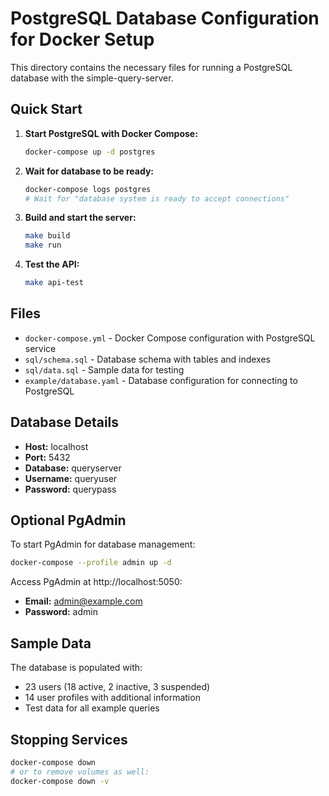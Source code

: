 # PostgreSQL Database Configuration for Docker Setup

This directory contains the necessary files for running a PostgreSQL database with the simple-query-server.

## Quick Start

1. **Start PostgreSQL with Docker Compose:**
   ```bash
   docker-compose up -d postgres
   ```

2. **Wait for database to be ready:**
   ```bash
   docker-compose logs postgres
   # Wait for "database system is ready to accept connections"
   ```

3. **Build and start the server:**
   ```bash
   make build
   make run
   ```

4. **Test the API:**
   ```bash
   make api-test
   ```

## Files

- `docker-compose.yml` - Docker Compose configuration with PostgreSQL service
- `sql/schema.sql` - Database schema with tables and indexes
- `sql/data.sql` - Sample data for testing
- `example/database.yaml` - Database configuration for connecting to PostgreSQL

## Database Details

- **Host:** localhost
- **Port:** 5432
- **Database:** queryserver
- **Username:** queryuser
- **Password:** querypass

## Optional PgAdmin

To start PgAdmin for database management:

```bash
docker-compose --profile admin up -d
```

Access PgAdmin at http://localhost:5050:
- **Email:** admin@example.com  
- **Password:** admin

## Sample Data

The database is populated with:
- 23 users (18 active, 2 inactive, 3 suspended)
- 14 user profiles with additional information
- Test data for all example queries

## Stopping Services

```bash
docker-compose down
# or to remove volumes as well:
docker-compose down -v
```